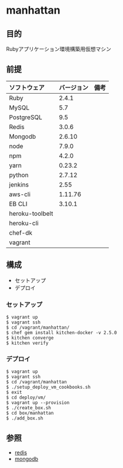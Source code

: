 # manhattan

## 目的
Rubyアプリケーション環境構築用仮想マシン

## 前提
| ソフトウェア     | バージョン    | 備考         |
|:---------------|:-------------|:------------|
| Ruby           | 2.4.1        |             |
| MySQL          | 5.7          |             |
| PostgreSQL     | 9.5          |             |
| Redis          | 3.0.6        |             |
| Mongodb        | 2.6.10       |             |
| node           | 7.9.0      |             |
| npm            | 4.2.0      |             |
| yarn           | 0.23.2     |             |
| python         | 2.7.12       |             |
| jenkins        | 2.55         |             |
| aws-cli        | 1.11.76      |             |
| EB CLI         | 3.10.1       |             |
| heroku-toolbelt|              |             |
| heroku-cli     |              |             |
| chef-dk        |              |             |
| vagrant        |              |             |


## 構成
+ セットアップ
+ デプロイ

### セットアップ
```
$ vagrant up
$ vagrant ssh
$ cd /vagrant/manhattan/
$ chef gem install kitchen-docker -v 2.5.0
$ kitchen converge
$ kitchen verify
```

### デプロイ
```
$ vagrant up
$ vagrant ssh
$ cd /vagrant/manhattan
$ ./setup_deploy_vm_cookbooks.sh 
$ exit
$ cd deploy/vm/
$ vagrant up --provision
$ ./create_box.sh
$ cd box/manhattan
$ ./add_box.sh
```

## 参照
+ [redis](https://supermarket.chef.io/cookbooks/redis)
+ [mongodb](https://supermarket.chef.io/cookbooks/mongodb#readme)


